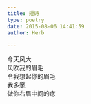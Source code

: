 ```yaml
---  
title: 短诗  
type: poetry  
date: 2015-08-06 14:41:59  
author: Herb  

---  
```

今天风大    
风吹我的眉毛    
令我想起你的眉毛    
我多愿    
做你右眉中间的痣